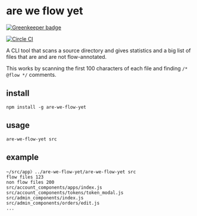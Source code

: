 # are we flow yet

[![Greenkeeper badge](https://badges.greenkeeper.io/tmcw/are-we-flow-yet.svg)](https://greenkeeper.io/)

[![Circle CI](https://circleci.com/gh/tmcw/are-we-flow-yet/tree/master.svg?style=svg)](https://circleci.com/gh/tmcw/are-we-flow-yet/tree/master)

A CLI tool that scans a source directory and gives
statistics and a big list of files that are and
are not flow-annotated.

This works by scanning the first 100 characters of
each file and finding `/* @flow */` comments.

## install

    npm install -g are-we-flow-yet

## usage

    are-we-flow-yet src

## example

```
~/src/app〉../are-we-flow-yet/are-we-flow-yet src
flow files 123
non flow files 200
src/account_components/apps/index.js
src/account_components/tokens/token_modal.js
src/admin_components/index.js
src/admin_components/orders/edit.js
...
```
